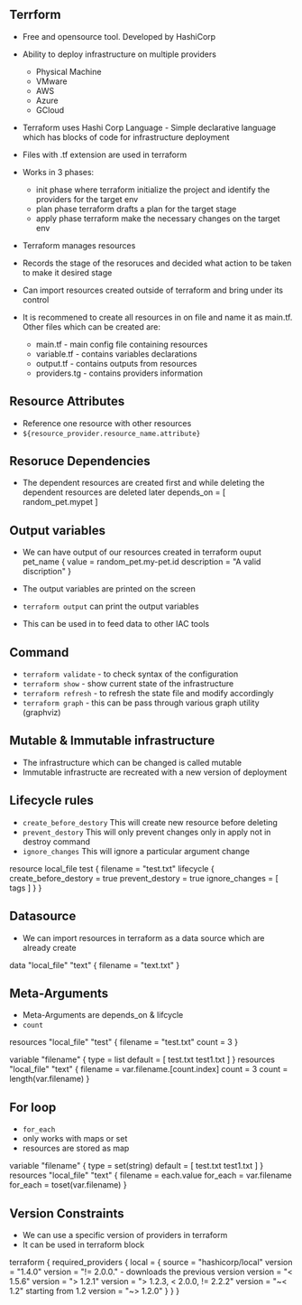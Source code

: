 ## Terrform
- Free and opensource tool. Developed by HashiCorp
- Ability to deploy infrastructure on multiple providers
    - Physical Machine
    - VMware
    - AWS
    - Azure
    - GCloud

- Terraform uses Hashi Corp Language - Simple declarative language which has blocks of code for infrastructure deployment
- Files with .tf extension are used in terraform
- Works in 3 phases:
    - init phase where terraform initialize the project and identify the providers for the target env
    - plan phase terraform drafts a plan for the target stage
    - apply phase terraform make the necessary changes on the target env 

- Terraform manages resources 
- Records the stage of the resoruces and decided what action to be taken to make it desired stage
- Can import resources created outside of terraform and bring under its control

- It is recommened to create all resources in on file and name it as main.tf. Other files which can be created are:
    - main.tf - main config file containing resources
    - variable.tf - contains variables declarations
    - output.tf - contains outputs from resources
    - providers.tg - contains providers information

## Resource Attributes
- Reference one resource with other resources
- `${resource_provider.resource_name.attribute}`

## Resoruce Dependencies
- The dependent resources are created first and while deleting the dependent resources are deleted later
depends_on = [
    random_pet.mypet
]

## Output variables
- We can have output of our resources created in terraform
ouput pet_name {
    value = random_pet.my-pet.id
    description = "A valid discription"
}

- The output variables are printed on the screen
- `terraform output` can print the output variables
- This can be used in to feed data to other IAC tools

## Command
- `terraform validate` - to check syntax of the configuration
- `terraform show` - show current state of the infrastructure
- `terraform refresh` - to refresh the state file and modify accordingly
- `terraform graph` - this can be pass through various graph utility (graphviz)

## Mutable & Immutable infrastructure
- The infrastructure which can be changed is called mutable
- Immutable infrastructe are recreated with a new version of deployment

## Lifecycle rules
- `create_before_destory` This will create new resource before deleting
- `prevent_destory` This will only prevent changes only in apply not in destroy command
- `ignore_changes` This will ignore a particular argument change

resource local_file test {
    filename = "test.txt"
    lifecycle {
        create_before_destory = true
        prevent_destory = true
        ignore_changes = [
            tags
        ]
    }
}

## Datasource
- We can import resources in terraform as a data source which are already create

data "local_file" "text" {
    filename = "text.txt"
}

## Meta-Arguments
- Meta-Arguments are depends_on & lifcycle
- `count`

resources "local_file" "test" {
    filename = "test.txt"
    count = 3
}

variable "filename" {
    type = list
    default = [
        test.txt
        test1.txt
    ]
}
resources "local_file" "text" {
    filename = var.filename.[count.index]
    count = 3
    count = length(var.filename)
}

## For loop
- `for_each`
- only works with maps or set
- resources are stored as map

variable "filename" {
    type = set(string)
    default = [
        test.txt
        test1.txt
    ]
}
resources "local_file" "text" {
    filename = each.value
    for_each = var.filename
    for_each = toset(var.filename)
}

## Version Constraints
- We can use a specific version of providers in terraform
- It can be used in terraform block

terraform {
    required_providers {
        local = {
            source = "hashicorp/local"
            version = "1.4.0"
            version = "!= 2.0.0." - downloads the previous version
            version = "< 1.5.6"
            version = "> 1.2.1"
            version = "> 1.2.3, < 2.0.0, != 2.2.2"
            version = "~< 1.2" starting from 1.2
            version = "~> 1.2.0" 
        }
    }
}